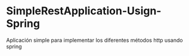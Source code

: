 # SimpleRestApplication-Usign-Spring
Aplicación simple para implementar los diferentes métodos http usando spring
